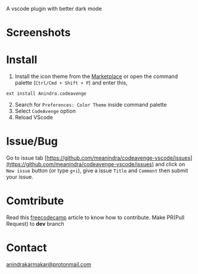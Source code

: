 A vscode plugin with better dark mode
# Screenshots

# Install
1. Install the icon theme from the [Marketplace](https://marketplace.visualstudio.com/items?itemName=Anindra.codeavenge) or open the command palette (`Ctrl/Cmd + Shift + P`) and enter this,
```shell
ext install Anindra.codeavenge
```
2. Search for `Preferences: Color Theme` inside command palette
3. Select `CodeAvenge` option
4. Reload VScode

# Issue/Bug
Go to issue tab [https://github.com/meanindra/codeavenge-vscode/issues](https://github.com/meanindra/codeavenge-vscode/issues) and click on `New issue` button (or type `g+i`), give a issue `Title` and `Comment` then submit your issue.

# Comtribute
Read this [freecodecamp](https://www.freecodecamp.org/news/the-beginners-guide-to-git-github/) article to know how to contribute. Make PR(Pull Request) to **dev** branch

# Contact
[anindrakarmakar@protonmail.com](anindrakarmakar@protonmail.com)